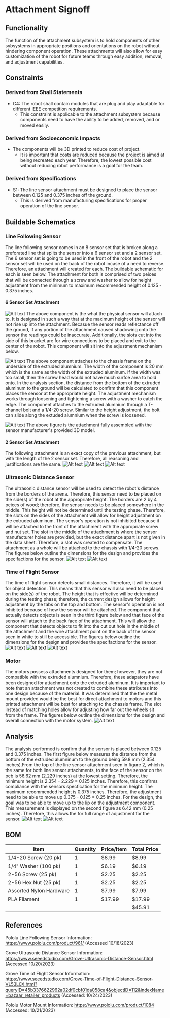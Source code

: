# Attachment Signoff

## Functionality

The function of the attachment subsystem is to hold components of other sybsystems in appropriate positions and orientations on the robot without hindering component operation. These attachments will also allow for easy customization of the robot for future teams through easy addition, removal, and adjustment capabilities. 

## Constraints

### Derived from Shall Statements

- C4: The robot shall contain modules that are plug and play adaptable for different IEEE competition requirements.
	- This constraint is applicable to the attachment subsystem because components need to have the ability to be added, removed, and or moved easily.

### Derived from Socioeconomic Impacts

- The components will be 3D printed to reduce cost of project. 	
	- It is important that costs are reduced because the project is aimed at being recreated each year. Therefore, the lowest possible cost without reducing robot performance is a goal for the team. 
		
### Derived from Specifications
- S1: The line sensor attachment must be designed to place the sensor between 0.125 and 0.375 inches off the ground.
	- This is derived from manufacturing specifications for proper operation of the line sensor. 
	
## Buildable Schematics

### Line Following Sensor
The line following sensor comes in an 8 sensor set that is broken along a preforated line that splits the sensor into a 6 sensor set and a 2 sensor set. The 6 sensor set is going to be used in the front of the robot and the 2 sensor set will be used on the back of the robot incase of a need to reverse. Therefore, an attachment will created for each. The buildable schematic for each is seen below. The attachment for both is comprised of two peices that will be connected through a screw and washer to allow for height adjustment from the minimum to maximum recommended height of 0.125 - 0.375 inches.

#### 6 Sensor Set Attachment
![Alt text](https://github.com/lchapman42/Control-Sensing-Wireless-Charging-Robot/blob/main/Documentation/Images/Attachment/Line%20Sensor%206%20Bracket%20Drawing.jpg)
The above component is the what the physical sensor will attach to. It is designed in such a way that at the maximum height of the sensor will not rise up into the attachment. Becasue the sensor reads reflectance off the ground, if any portion of the attachment caused shadowing onto the sensor the readings could be inaccurate. Additionally, the slots cut into the side of this bracket are for wire connections to be placed and exit to the center of the robot. This component will sit into the adjustment mechanism below. 

![Alt text](https://github.com/lchapman42/Control-Sensing-Wireless-Charging-Robot/blob/main/Documentation/Images/Attachment/6%20Backet%20Adjustment%20Drawing.jpg)
The above component attaches to the chassis frame on the underside of the extruded alumnium. The width of the component is 20 mm which is the same as the width of the extruded aluminum. If the width was too small, then the screw head would not have much surfce area to hold onto. In the analysis section, the distance from the bottom of the extruded aluminum to the ground will be calculated to confirm that this component places the sensor at the appropriate height. The adjustment mechanism works through loosening and tightening a screw with a washer to catch the edge. The component attaches to the extruded alumnium through a T-channel bolt and a 1/4-20 screw. Similar to the height adjustment, the bolt can slide along the extuded alumnium when the screw is loosened.

![Alt text](https://github.com/lchapman42/Control-Sensing-Wireless-Charging-Robot/blob/main/Documentation/Images/Attachment/6%20Bracket%20Assembly.jpg)
The above figure is the attachment fully assembled with the sensor manufacturer's provided 3D model. 

#### 2 Sensor Set Attachment
The following attachment is an exact copy of the previous attachment, but with the length of the 2 sensor set. Therefore, all reasoning and justifications are the same. 
![Alt text](https://github.com/lchapman42/Control-Sensing-Wireless-Charging-Robot/blob/main/Documentation/Images/Attachment/Line%20Sensor%202%20Bracket.jpg)
![Alt text](https://github.com/lchapman42/Control-Sensing-Wireless-Charging-Robot/blob/main/Documentation/Images/Attachment/2%20Backet%20Adjustment.jpg)
![Alt text](https://github.com/lchapman42/Control-Sensing-Wireless-Charging-Robot/blob/attachment-signoff/Documentation/Images/2%20Sensor%20Assembly.jpg)

### Ultrasonic Distance Sensor
The ultrasonic distance sensor will be used to detect the robot's distance from the borders of the arena. Therefore, this sensor need to be placed on the side(s) of the robot at the appropriate height. The borders are 2 by 4 peices of wood; therefore, the sensor needs to be placed somewhere in the middle. This height will not be determined until the testing phase. Therefore, the slots on the sides of the attachment will allow for height adjustment on the extruded aluminum. The sensor's operation is not inhibited because it will be attached to the front of the attachment with the appropriate screw and nut set. The slot in the middle of the attachment is where the sensor manufacturer holes are provided, but the exact distance apart is not given in the data sheet. Therefore, a slot was created to compensate. The attachment as a whole will be attached to the chassis with 1/4-20 screws. The figures below outline the dimensions for the design and provides the specifactions for the sensor.
![Alt text](https://github.com/lchapman42/Control-Sensing-Wireless-Charging-Robot/blob/attachment-signoff/Documentation/Images/Ultrasonic%20Sensor%20Drawing.jpg)
![Alt text](https://github.com/lchapman42/Control-Sensing-Wireless-Charging-Robot/blob/attachment-signoff/Documentation/Images/Ultrasonic%20Sensor%20Specs.png)

### Time of Flight Sensor
The time of flight sensor detects small distances. Therefore, it will be used for object detection. This means that this sensor will also need to be placed on the side(s) of the robot. The height that is effective will be determined during the testing phase; therefore, the current design allows for height adjustment by the tabs on the top and bottom. The sensor's operation is not inhibited because of how the sensor will be attached. The component that actually detects objects is seen in the third figure below and that face of the sensor will attach to the back face of the attachment. This will allow the component that detects objects to fit into the cut out hole in the middle of the attachment and the wire attachment point on the back of the sensor seen in white to still be accessible. The figures below outline the dimensions for the design and provides the specifactions for the sensor.
![Alt text](https://github.com/lchapman42/Control-Sensing-Wireless-Charging-Robot/blob/attachment-signoff/Documentation/Images/Time%20of%20Flight%20Attachment%20Drawing.jpg)
![Alt text](https://github.com/lchapman42/Control-Sensing-Wireless-Charging-Robot/blob/attachment-signoff/Documentation/Images/Time%20of%20Flight%20Sensor%20Specs.png)
![Alt text](https://github.com/lchapman42/Control-Sensing-Wireless-Charging-Robot/blob/attachment-signoff/Documentation/Images/Time%20of%20Flight%20Sensor%20Front.png)

### Motor
The motors possess attachments designed for them; however, they are not compatible with the extruded alumnium. Therefore, these adapators have been designed for attachment onto the extruded aluminum. It is important to note that an attachment was not created to combine these attributes into one design because of the material. It was determined that the the metal mount provided would be the best for direct attachment to motors and this printed attachment will be best for attaching to the chassis frame. The slot instead of matching holes allow for adjusting how far out the wheels sit from the frame. The figures below outline the dimensions for the design and overall connection with the motor system. 
![Alt text](https://github.com/lchapman42/Control-Sensing-Wireless-Charging-Robot/blob/attachment-signoff/Documentation/Images/Motor%20Attachment%20Drawing.jpg)

## Analysis
The analysis performed is confirm that the sensor is placed between 0.125 and 0.375 inches. The first figure below measures the distance from the bottom of the extruded alumninum to the ground being 59.8 mm (2.354 inches).From the top of the line sensor attachment seen in figure 2, which is the same for both line sensor attachments, to the face of the sensor on the pcb is 56.62 mm (2.229 inches) at the lowest setting. Therefore, the minimum height is 2.354 - 2.229 = 0.125 inches. Therefore, this confirms compliance with the sensors specfication for the minimum height. The maximum recommended height is 0.375 inches. Therefore, the adjustment need to be able to move up 0.375 - 0.125 = 0.25 inches. For the design, the goal was to be able to move up to the lip on the adjustment component. This measurement is displayed on the second figure as 6.42 mm (0.25 inches). Therefore, this allows the for full range of adjustment for the sensor. 
![Alt text](https://github.com/lchapman42/Control-Sensing-Wireless-Charging-Robot/blob/attachment-signoff/Documentation/Images/Motor%20Connection%20Drawing.jpg)
![Alt text](https://github.com/lchapman42/Control-Sensing-Wireless-Charging-Robot/blob/attachment-signoff/Documentation/Images/Line%20Sensor%202%20Attachment%20Assembly%20Drawing.jpg)

## BOM
| Item | Quantity | Price/Item | Total Price | 
|-|-|-|-|
|1/4-20 Screw (20 pk)|1|$8.99|$8.99| 
|1/4" Washer (100 pk)|1|$6.19|$6.19| 
|2-56 Screw (25 pk)|1|$2.25|$2.25|
|2-56 Hex Nut (25 pk)|1|$2.25|$2.25|
|Assorted Nylon Hardware|1|$7.99|$7.99|
|PLA Filament|1|$17.99|$17.99|
| | | |$45.91|

## References
Pololu Line Following Sensor Information: https://www.pololu.com/product/961/ (Accessed 10/18/2023)

Grove Ultrasonic Distance Sensor Information: https://www.seeedstudio.com/Grove-Ultrasonic-Distance-Sensor.html (Accessed 10/20/2023)

Grove Time of Flight Sensor Information: https://www.seeedstudio.com/Grove-Time-of-Flight-Distance-Sensor-VL53L0X.html?queryID=45b3376622962a02df0cbf01da058ca4&objectID=112&indexName=bazaar_retailer_products (Accessed: 10/24/2023)

Pololu Motor Mount Information: https://www.pololu.com/product/1084 (Accessed: 10/21/2023)

